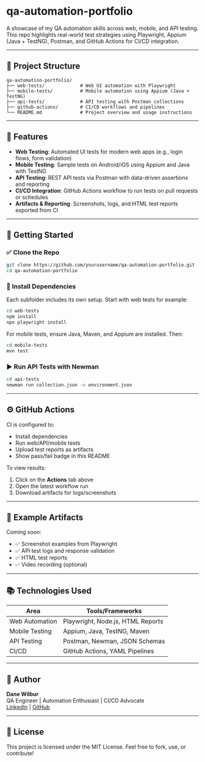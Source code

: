 # qa-automation-portfolio

A showcase of my QA automation skills across web, mobile, and API testing. This repo highlights real-world test strategies using Playwright, Appium (Java + TestNG), Postman, and GitHub Actions for CI/CD integration.

---

## 📁 Project Structure

```
qa-automation-portfolio/
├── web-tests/             # Web UI automation with Playwright
├── mobile-tests/          # Mobile automation using Appium (Java + TestNG)
├── api-tests/             # API testing with Postman collections
├── github-actions/        # CI/CD workflows and pipelines
└── README.md              # Project overview and usage instructions
```

---

## 🧪 Features

- **Web Testing**: Automated UI tests for modern web apps (e.g., login flows, form validation)
- **Mobile Testing**: Sample tests on Android/iOS using Appium and Java with TestNG
- **API Testing**: REST API tests via Postman with data-driven assertions and reporting
- **CI/CD Integration**: GitHub Actions workflow to run tests on pull requests or schedules
- **Artifacts & Reporting**: Screenshots, logs, and HTML test reports exported from CI

---

## 🚀 Getting Started

### ✅ Clone the Repo

```bash
git clone https://github.com/yourusername/qa-automation-portfolio.git
cd qa-automation-portfolio
```

### 🔧 Install Dependencies

Each subfolder includes its own setup. Start with web tests for example:

```bash
cd web-tests
npm install
npx playwright install
```

For mobile tests, ensure Java, Maven, and Appium are installed. Then:

```bash
cd mobile-tests
mvn test
```

### ▶️ Run API Tests with Newman

```bash
cd api-tests
newman run collection.json -e environment.json
```

---

## ⚙️ GitHub Actions

CI is configured to:
- Install dependencies
- Run web/API/mobile tests
- Upload test reports as artifacts
- Show pass/fail badge in this README

To view results:
1. Click on the **Actions** tab above
2. Open the latest workflow run
3. Download artifacts for logs/screenshots

---

## 📸 Example Artifacts

Coming soon:
- ✅ Screenshot examples from Playwright
- ✅ API test logs and response validation
- ✅ HTML test reports
- ✅ Video recording (optional)

---

## 📚 Technologies Used

| Area           | Tools/Frameworks                     |
|----------------|--------------------------------------|
| Web Automation | Playwright, Node.js, HTML Reports    |
| Mobile Testing | Appium, Java, TestNG, Maven          |
| API Testing    | Postman, Newman, JSON Schemas        |
| CI/CD          | GitHub Actions, YAML Pipelines       |

---

## 🧠 Author

**Dane Wilbur**  
QA Engineer | Automation Enthusiast | CI/CD Advocate  
[LinkedIn](https://www.linkedin.com/in/dane-wilbur) | [GitHub](https://github.com/yourusername)

---

## 📝 License

This project is licensed under the MIT License. Feel free to fork, use, or contribute!
